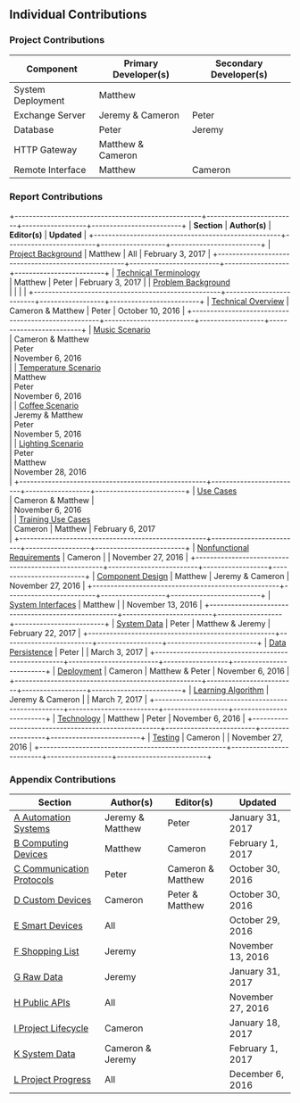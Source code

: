 ## Individual Contributions

### Project Contributions

| Component                | Primary Developer(s)            | Secondary Developer(s)          |
| ------------------------ | ------------------------------- | ------------------------------- |
| System Deployment        | Matthew                         |                                 |
| Exchange Server          | Jeremy & Cameron                | Peter                           |
| Database                 | Peter                           | Jeremy                          |
| HTTP Gateway             | Matthew & Cameron               |                                 |
| Remote Interface         | Matthew                         | Cameron                         |

### Report Contributions

<!--
    Section References:

    Section references should conform to the following format:

                        sec-A[-B]-C-X

    Where:
        sec - Indicates this reference is to a section header
        A   - The major section number this reference belongs to
        B   - Optional: The minor section number this reference belongs to
        C   - The file number this section resides in
        X   - The header reference number within that file

    Example:

    - final/
        - 0-Title/
        - 1-Introduction/
        - 2-Project/
            - 1-Background.md

                ## Project Background {#sec-2-1-1}

                ### Overview {#sec-2-1-2}

        sec-2-1-1

        2 - From the project section number of 2
        1 - Background file number of 1
        1 - First header reference in that file


    Appendix References:

    Appendices should be referenced by letter. Sub-sections in an appendix should use dash separated
    numbering. References to an appendix should be just the letters and dash separated numbers of that
    appendix.

    Example: A-1-1
-->

+----------------------------------------------------+-------------------------+------------------+-------------------------+
| **Section**                                        | **Author(s)**           | **Editor(s)**    | **Updated**             |
+----------------------------------------------------+-------------------------+------------------+-------------------------+
| [Project Background](#sec-1-1-1)                   | Matthew                 | All              | February 3, 2017        |
+----------------------------------------------------+-------------------------+------------------+-------------------------+
| [Technical Terminology](#sec-3-1-1-1) <br/>		 | Matthew 	 		       | Peter 		      | February 3, 2017        |
| [Problem Background](#sec-3-1-2-1) <br/> 			 |          		       |       		      |                         |
+----------------------------------------------------+-------------------------+------------------+-------------------------+
| [Technical Overview](#sec-3-2-1-1)                 | Cameron & Matthew       | Peter            | October 10, 2016        |
+----------------------------------------------------+-------------------------+------------------+-------------------------+
| [Music Scenario](#sec-3-2-3-2) <br/>               | Cameron & Matthew <br/> | Peter <br/>      | November 6, 2016 <br/>  |
| [Temperature Scenario](#sec-3-2-3-3) <br/>         | Matthew <br/>           | Peter <br/>      | November 6, 2016 <br/>  |
| [Coffee Scenario](#sec-3-2-3-4) <br/>              | Jeremy & Matthew <br/>  | Peter <br/>      | November 5, 2016 <br/>  |
| [Lighting Scenario](#sec-3-2-3-5) <br/>            | Peter <br/>             | Matthew <br/>    | November 28, 2016 <br/> |
+----------------------------------------------------+-------------------------+------------------+-------------------------+
| [Use Cases](#sec-3-2-4-1) <br/>    				 | Cameron & Matthew       | <br/>            | November 6, 2016 <br/>  |
| [Training Use Cases](#sec-3-2-4-2) <br/>	 		 | Cameron 				   | Matthew          | February 6, 2017 <br/>  |
+----------------------------------------------------+-------------------------+------------------+-------------------------+
| [Nonfunctional Requirements](#sec-3-2-5-1)         | Cameron 				   |  			      | November 27, 2016       |
+----------------------------------------------------+-------------------------+------------------+-------------------------+
| [Component Design](#sec-3-2-6-1)                   | Matthew                 | Jeremy & Cameron | November 27, 2016 		|
+----------------------------------------------------+-------------------------+------------------+-------------------------+
| [System Interfaces](#sec-3-2-7-1)                  | Matthew 				   | 				  | November 13, 2016       |
+----------------------------------------------------+-------------------------+------------------+-------------------------+
| [System Data](#sec-3-2-8-1)                        | Peter                   | Matthew & Jeremy | February 22, 2017       |
+----------------------------------------------------+-------------------------+------------------+-------------------------+
| [Data Persistence](#sec-3-2-9-1)                   | Peter                   |                  | March 3, 2017           |
+----------------------------------------------------+-------------------------+------------------+-------------------------+
| [Deployment](#sec-3-2-10-1)                        | Cameron                 | Matthew & Peter  | November 6, 2016        |
+----------------------------------------------------+-------------------------+------------------+-------------------------+
| [Learning Algorithm](#sec-3-2-11-2)                | Jeremy & Cameron        | 	 	          | March 7, 2017           |
+----------------------------------------------------+-------------------------+------------------+-------------------------+
| [Technology](#sec-3-2-11-1)                        | Matthew                 | Peter            | November 6, 2016        |
+----------------------------------------------------+-------------------------+------------------+-------------------------+
| [Testing](#sec-3-2-12-1)                           | Cameron                 |                  | November 27, 2016       |
+----------------------------------------------------+-------------------------+------------------+-------------------------+

### Appendix Contributions

| Section                          | Author(s)         | Editor(s)         | Updated           |
| -------------------------------- | ----------------- | --------------    | ----------------  |
| [A Automation Systems](#A)       | Jeremy & Matthew  | Peter             | January 31, 2017  |
| [B Computing Devices](#B)        | Matthew           | Cameron           | February 1, 2017  |
| [C Communication Protocols](#C)  | Peter             | Cameron & Matthew | October 30, 2016  |
| [D Custom Devices](#D)           | Cameron           | Peter & Matthew   | October 30, 2016  |
| [E Smart Devices](#E)            | All               |                   | October 29, 2016  |
| [F Shopping List](#F)            | Jeremy            |                   | November 13, 2016 |
| [G Raw Data](#G)                 | Jeremy            |                   | January 31, 2017  |
| [H Public APIs](#H)              | All               |                   | November 27, 2016 |
| [I Project Lifecycle](#I)        | Cameron           |                   | January 18, 2017  |
| [K System Data](#K)              | Cameron & Jeremy  |                   | February 1, 2017  |
| [L Project Progress](#L)         | All               |                   | December 6, 2016  |





